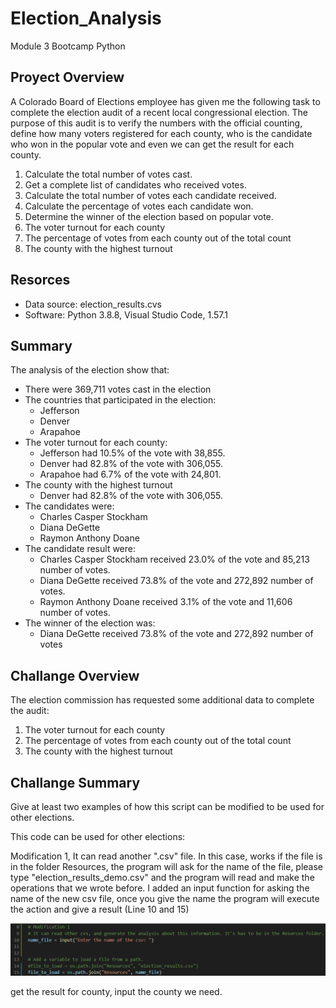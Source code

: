 # Election_Analysis
Module 3 Bootcamp Python

## Proyect Overview
A Colorado Board of Elections employee has given me the following task to complete the election audit of a recent local congressional election. The purpose of this audit is to verify the numbers with the official counting, define how many voters registered for each county, who is the candidate who won in the popular vote and even we can get the result for each county.

1. Calculate the total number of votes cast.
2. Get a complete list of candidates who received votes.
3. Calculate the total number of votes each candidate received.
4. Calculate the percentage of votes each candidate won.
5. Determine the winner of the election based on popular vote.
6. The voter turnout for each county
7. The percentage of votes from each county out of the total count
8. The county with the highest turnout

## Resorces
- Data source: election_results.cvs
- Software: Python 3.8.8, Visual Studio Code, 1.57.1

## Summary
The analysis of the election show that:
  - There were 369,711 votes cast in the election
  - The countries that participated in the election:
      - Jefferson
      - Denver
      - Arapahoe
  - The voter turnout for each county:
      - Jefferson had 10.5% of the vote with 38,855.
      - Denver had 82.8% of the vote with 306,055.
      - Arapahoe had 6.7% of the vote with 24,801.
  - The county with the highest turnout
      - Denver had 82.8% of the vote with 306,055.
  - The candidates were:
      - Charles Casper Stockham
      - Diana DeGette
      - Raymon Anthony Doane
  - The candidate result were:
      - Charles Casper Stockham received 23.0% of the vote and 85,213 number of votes.
      - Diana DeGette received 73.8% of the vote and 272,892 number of votes.
      - Raymon Anthony Doane received 3.1% of the vote and 11,606 number of votes.
  - The winner of the election was:
      - Diana DeGette received 73.8% of the vote and 272,892 number of votes


## Challange Overview
The election commission has requested some additional data to complete the audit:

1. The voter turnout for each county
2. The percentage of votes from each county out of the total count
3. The county with the highest turnout

## Challange Summary
Give at least two examples of how this script can be modified to be used for other elections.

This code can be used for other elections: 

Modification 1, It can read another ".csv" file. In this case, works if the file is in the folder Resources, the program will ask for the name of the file, please type "election_results_demo.csv" and the program will read and make the operations that we wrote before.
I added an input function for asking the name of the new csv file, once you give the name the program will execute the action and give a result (Line 10 and 15)

![alt text](./Resources/modification1.png)





get the result for county, input the county we need.